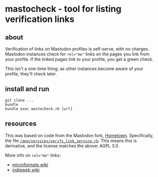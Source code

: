 # mastocheck - tool for listing verification links

## about
Verification of links on Mastodon profiles is self-serve, with no charges.
Mastodon instances check for `rel="me"` links on the pages you link from your profile.
If the linked pages link to your profile, you get a green check.

This isn't a one-time thing; as other instances become aware of your profile, they'll check later.

## install and run
```
git clone ...
bundle
bundle exec mastocheck.rb [url]
```

## resources
This was based on code from the Mastodon fork, [Hometown](https://github.com/hometown-fork/hometown/).
Specifically, the file [`/app/services/verify_link_service.rb`](https://github.com/hometown-fork/hometown/blob/hometown-dev/app/services/verify_link_service.rb).
This means this is derivative, and the license matches the above: AGPL 3.0.

More info on `rel="me"` links:
* [microformats wiki](https://microformats.org/wiki/rel-me)
* [indieweb wiki](https://indieweb.org/rel-me)
